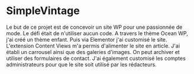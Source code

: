 # SimpleVintage
Le but de ce projet est de concevoir un site WP pour une passionnée de mode. Le défi était de n'utiliser aucun code. A travers le thème Ocean WP, j'ai créé un thème enfant. Puis via Elementor j'ai customisé le site. L'extension Content Views m'a permis d'alimenter le site en article. J'ai établi un carrousel ainsi que des galeries d'images. On peut archiver et utiliser des formulaires de contact. J'ai également customisé les comptes administrateurs pour que le site soit utilisé par les rédacteurs.   